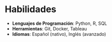 # Habilidades

- **Lenguajes de Programación**: Python, R, SQL
- **Herramientas**: Git, Docker, Tableau
- **Idiomas**: Español (nativo), Inglés (avanzado)
